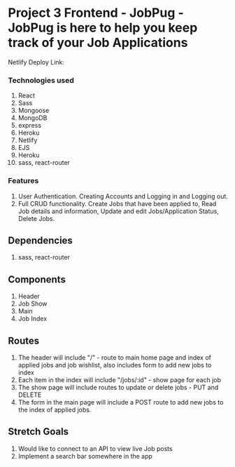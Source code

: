 # Project 3 Frontend - JobPug - JobPug is here to help you keep track of your Job Applications

Netlify Deploy Link:



### Technologies used
1. React
2. Sass
3. Mongoose
4. MongoDB
5. express
6. Heroku
7. Netlify
8. EJS
9. Heroku
10. sass, react-router


### Features
1. User Authentication. Creating Accounts and Logging in and Logging out.
2. Full CRUD functionality. Create Jobs that have been applied to, Read Job details and information, Update and edit Jobs/Application Status, Delete Jobs.



## Dependencies
1. sass, react-router

## Components
1. Header
2. Job Show
3. Main
4. Job Index

## Routes
1. The header will include "/" - route to main home page and index of applied jobs and job wishlist, also includes form to add new jobs to index
2. Each item in the index will include "/jobs/:id" - show page for each job
3. The show page will include routes to update or delete jobs - PUT and DELETE 
4. The form in the main page will include a POST route to add new jobs to the index of applied jobs.



## Stretch Goals 
1. Would like to connect to an API to view live Job posts 
2. Implement a search bar somewhere in the app